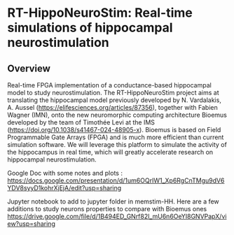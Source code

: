 # RT-HippoNeuroStim: Real-time simulations of hippocampal neurostimulation

## Overview

Real-time FPGA implementation of a conductance-based hippocampal model to study neurostimulation.
The RT-HippoNeuroStim project aims at translating the hippocampal model previously developed by N. Vardalakis, A. Aussel (https://elifesciences.org/articles/87356), together with Fabien Wagner (IMN), onto the new neuromorphic computing architecture Bioemus developed by the team of Timothée Levi at the IMS (https://doi.org/10.1038/s41467-024-48905-x). Bioemus is based on Field Programmable Gate Arrays (FPGA) and is much more efficient than current simulation software. We will leverage this platform to simulate the activity of the hippocampus in real time, which will greatly accelerate research on hippocampal neurostimulation.

Google Doc with some notes and plots : https://docs.google.com/presentation/d/1um6OQrIW1_Xp6RgCnTMgu9dV6YDV8syyD1kohrXjEjA/edit?usp=sharing

Jupyter notebook to add to jupyter folder in memstim-HH. Here are a few additions to study neurons properties to compare with Bioemus ones https://drive.google.com/file/d/1B494ED_GNrf82l_mU6n6OeYI8GNVPapX/view?usp=sharing 

